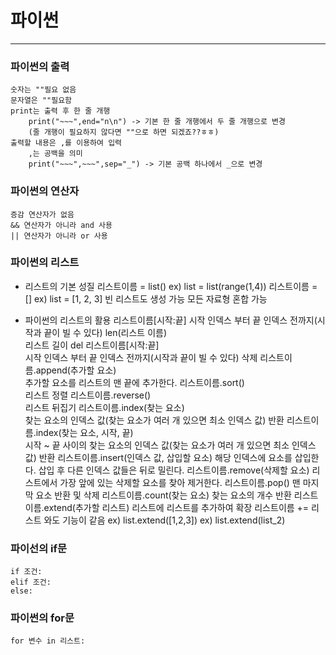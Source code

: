 # 파이썬
------------------------
### 파이썬의 출력
    숫자는 ""필요 없음
    문자열은 ""필요함
    print는 출력 후 한 줄 개행
        print("~~~",end="n\n") -> 기본 한 줄 개행에서 두 줄 개행으로 변경
        (줄 개행이 필요하지 않다면 ""으로 하면 되겠죠??ㅎㅎ)
    출력할 내용은 ,를 이용하여 입력
        ,는 공백을 의미
        print("~~~",~~~",sep="_") -> 기본 공백 하나에서 _으로 변경

### 파이썬의 연산자
    증감 연산자가 없음
    && 연산자가 아니라 and 사용
    || 연산자가 아니라 or 사용

### 파이썬의 리스트
* 리스트의 기본 성질
    리스트이름 = list()
        ex) list = list(range(1,4))
    리스트이름 = [] 
        ex) list = [1, 2, 3]
    빈 리스트도 생성 가능
    모든 자료형 혼합 가능

* 파이썬의 리스트의 활용
    리스트이름[시작:끝]
        시작 인덱스 부터 끝 인덱스 전까지(시작과 끝이 빌 수 있다)
    len(리스트 이름)                        
        리스트 길이
    del 리스트이름[시작:끝]                  
        시작 인덱스 부터 끝 인덱스 전까지(시작과 끝이 빌 수 있다) 삭제
    리스트이름.append(추가할 요소)           
        추가할 요소를 리스트의 맨 끝에 추가한다.
    리스트이름.sort()                       
        리스트 정렬
    리스트이름.reverse()                    
        리스트 뒤집기
    리스트이름.index(찾는 요소)              
        찾는 요소의 인덱스 값(찾는 요소가 여러 개 있으면 최소 인덱스 값) 반환
    리스트이름.index(찾는 요소, 시작, 끝)     
        시작 ~ 끝 사이의 찾는 요소의 인덱스 값(찾는 요소가 여러 개 있으면 최소 인덱스 값) 반환
    리스트이름.insert(인덱스 값, 삽입할 요소) 
        해당 인덱스에 요소를 삽입한다. 삽입 후 다른 인덱스 값들은 뒤로 밀린다.
    리스트이름.remove(삭제할 요소)
        리스트에서 가장 앞에 있는 삭제할 요소를 찾아 제거한다.
    리스트이름.pop() 
        맨 마지막 요소 반환 및 삭제
    리스트이름.count(찾는 요소)
        찾는 요소의 개수 반환
    리스트이름.extend(추가할 리스트) 
        리스트에 리스트를 추가하여 확장
        리스트이름 += 리스트   와도 기능이 같음
        ex) list.extend([1,2,3])
        ex) list.extend(list_2)

### 파이선의 if문
    if 조건:
    elif 조건:
    else:

### 파이썬의 for문
    for 변수 in 리스트:
